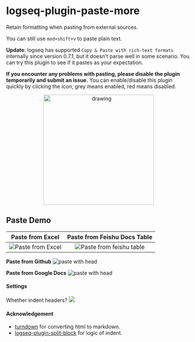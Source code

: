 # logseq-plugin-paste-more
Retain formatting when pasting from external sources.

You can still use `mod+shift+v` to paste plain text.

**Update**: logseq has supported `Copy & Paste with rich-text formats` internally since version 0.7.1, but it doesn't parse well in some scenario. You can try this plugin to see if it pastes as your expectation.

**If you encounter any problems with pasting, please disable the plugin temporarily and submit an issue.** You can enable/disable this plugin quickly by clicking the icon, grey means enabled, red means disabled.
<p align="center">
	<img src="image/control.png" alt="drawing" width="300"/>
</p>


## Paste Demo


Paste from Excel             |  Paste from Feishu Docs Table
:-------------------------:|:-------------------------:
![Paste from Excel](image/excel.gif)  |  ![Paste from feishu table](image/table.gif)


**Paste from Github**
![paste with head](image/logseq_paste.gif)

**Paste from Google Docs**
![paste with head](image/google_docs.gif)


#### Settings
Whether indent headers?
![](image/settings.png)

#### Acknowledgement
* [turndown](https://github.com/mixmark-io/turndown) for converting html to markdown.
* [logseq-plugin-split-block](https://github.com/hyrijk/logseq-plugin-split-block) for logic of indent.